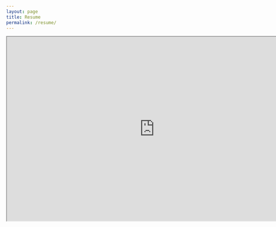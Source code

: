 ```yaml
---
layout: page
title: Resume
permalink: /resume/
---
```


<iframe src="https://docs.google.com/document/d/1VsfoBA_AFH_BlUWemiXoLle6MfdWtyQ6a_rfejVv1W8/pub?embedded=true" width="800" height="500"></iframe>
